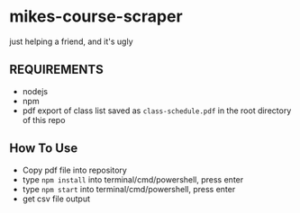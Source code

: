 # mikes-course-scraper
just helping a friend, and it's ugly

## REQUIREMENTS
- nodejs
- npm
- pdf export of class list saved as `class-schedule.pdf` in the root directory of this repo

## How To Use
- Copy pdf file into repository
- type `npm install` into terminal/cmd/powershell, press enter
- type `npm start` into terminal/cmd/powershell, press enter
- get csv file output